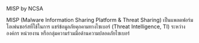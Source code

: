 MISP by NCSA

MISP (Malware Information Sharing Platform & Threat Sharing) เป็นแพลตฟอร์มโอเพ่นซอร์สที่ใช้ในการ แชร์ข้อมูลภัยคุกคามทางไซเบอร์ (Threat Intelligence, TI) ระหว่างองค์กร หน่วยงาน หรือกลุ่มความร่วมมือด้านความปลอดภัยไซเบอร์
